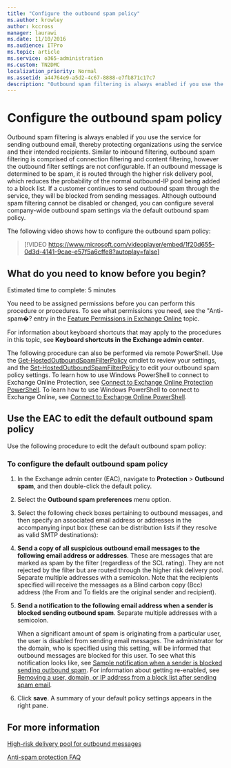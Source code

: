 ```yaml
---
title: "Configure the outbound spam policy"
ms.author: krowley
author: kccross
manager: laurawi
ms.date: 11/10/2016
ms.audience: ITPro
ms.topic: article
ms.service: o365-administration
ms.custom: TN2DMC
localization_priority: Normal
ms.assetid: a44764e9-a5d2-4c67-8888-e7fb871c17c7
description: "Outbound spam filtering is always enabled if you use the service for sending outbound email, thereby protecting organizations using the service and their intended recipients."
---
```


# Configure the outbound spam policy

Outbound spam filtering is always enabled if you use the service for sending outbound email, thereby protecting organizations using the service and their intended recipients. Similar to inbound filtering, outbound spam filtering is comprised of connection filtering and content filtering, however the outbound filter settings are not configurable. If an outbound message is determined to be spam, it is routed through the higher risk delivery pool, which reduces the probability of the normal outbound-IP pool being added to a block list. If a customer continues to send outbound spam through the service, they will be blocked from sending messages. Although outbound spam filtering cannot be disabled or changed, you can configure several company-wide outbound spam settings via the default outbound spam policy. 
  
The following video shows how to configure the outbound spam policy:
  
> [!VIDEO https://www.microsoft.com/videoplayer/embed/1f20d655-0d3d-4141-9cae-e57f5a6cffe8?autoplay=false]
  
## What do you need to know before you begin?
<a name="sectionSection0"> </a>

Estimated time to complete: 5 minutes
  
You need to be assigned permissions before you can perform this procedure or procedures. To see what permissions you need, see the "Anti-spam�? entry in the [Feature Permissions in Exchange Online](http://technet.microsoft.com/library/15073ce1-0917-403b-8839-02a2ebc96e16.aspx) topic. 
  
For information about keyboard shortcuts that may apply to the procedures in this topic, see **Keyboard shortcuts in the Exchange admin center**.
  
The following procedure can also be performed via remote PowerShell. Use the [Get-HostedOutboundSpamFilterPolicy](http://technet.microsoft.com/library/8f15c83c-c10a-4d9d-b135-35321430bdc2.aspx) cmdlet to review your settings, and the [Set-HostedOutboundSpamFilterPolicy](http://technet.microsoft.com/library/665d1b04-d4b5-4a0e-811a-4e37096ccbfd.aspx) to edit your outbound spam policy settings. To learn how to use Windows PowerShell to connect to Exchange Online Protection, see [Connect to Exchange Online Protection PowerShell](https://go.microsoft.com/fwlink/p/?linkid=627290). To learn how to use Windows PowerShell to connect to Exchange Online, see [Connect to Exchange Online PowerShell](https://go.microsoft.com/fwlink/p/?linkid=396554).
  
## Use the EAC to edit the default outbound spam policy
<a name="sectionSection1"> </a>

Use the following procedure to edit the default outbound spam policy:
  
### To configure the default outbound spam policy

1. In the Exchange admin center (EAC), navigate to **Protection** \> **Outbound spam**, and then double-click the default policy.
    
2. Select the **Outbound spam preferences** menu option. 
    
3. Select the following check boxes pertaining to outbound messages, and then specify an associated email address or addresses in the accompanying input box (these can be distribution lists if they resolve as valid SMTP destinations):
    
1. **Send a copy of all suspicious outbound email messages to the following email address or addresses**. These are messages that are marked as spam by the filter (regardless of the SCL rating). They are not rejected by the filter but are routed through the higher risk delivery pool. Separate multiple addresses with a semicolon. Note that the recipients specified will receive the messages as a Blind carbon copy (Bcc) address (the From and To fields are the original sender and recipient).
    
2. **Send a notification to the following email address when a sender is blocked sending outbound spam**. Separate multiple addresses with a semicolon.
    
    When a significant amount of spam is originating from a particular user, the user is disabled from sending email messages. The administrator for the domain, who is specified using this setting, will be informed that outbound messages are blocked for this user. To see what this notification looks like, see [Sample notification when a sender is blocked sending outbound spam](sample-notification-when-a-sender-is-blocked-sending-outbound-spam.md). For information about getting re-enabled, see [Removing a user, domain, or IP address from a block list after sending spam email](http://technet.microsoft.com/library/712cfcc1-31e8-4e51-8561-b64258a8f1e5.aspx).
    
4. Click **save**. A summary of your default policy settings appears in the right pane.
    
## For more information
<a name="sectionSection2"> </a>

[High-risk delivery pool for outbound messages](high-risk-delivery-pool-for-outbound-messages.md)
  
[Anti-spam protection FAQ](anti-spam-protection-faq.md)
  

